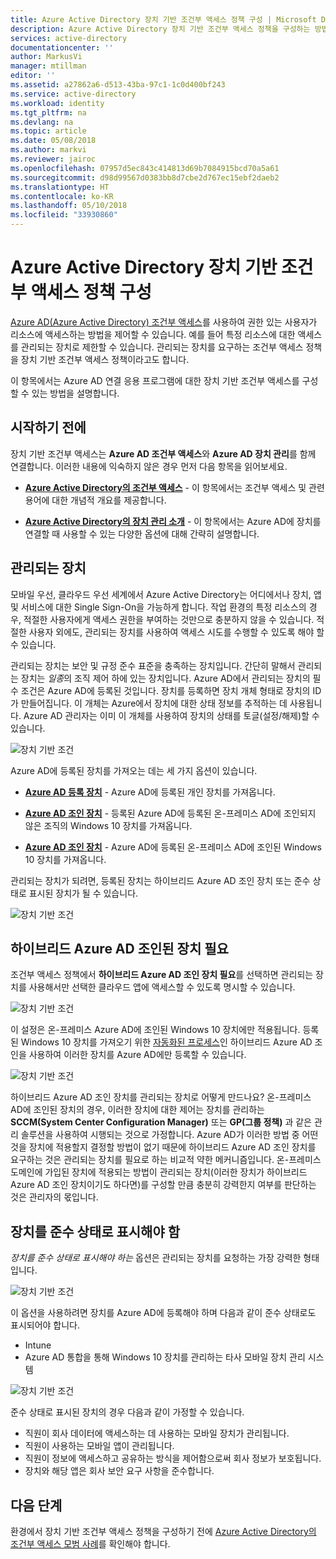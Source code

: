 ```yaml
---
title: Azure Active Directory 장치 기반 조건부 액세스 정책 구성 | Microsoft Docs
description: Azure Active Directory 장치 기반 조건부 액세스 정책을 구성하는 방법을 알아봅니다.
services: active-directory
documentationcenter: ''
author: MarkusVi
manager: mtillman
editor: ''
ms.assetid: a27862a6-d513-43ba-97c1-1c0d400bf243
ms.service: active-directory
ms.workload: identity
ms.tgt_pltfrm: na
ms.devlang: na
ms.topic: article
ms.date: 05/08/2018
ms.author: markvi
ms.reviewer: jairoc
ms.openlocfilehash: 07957d5ec843c414813d69b7084915bcd70a5a61
ms.sourcegitcommit: d98d99567d0383bb8d7cbe2d767ec15ebf2daeb2
ms.translationtype: HT
ms.contentlocale: ko-KR
ms.lasthandoff: 05/10/2018
ms.locfileid: "33930860"
---
```

# <a name="configure-azure-active-directory-device-based-conditional-access-policies"></a>Azure Active Directory 장치 기반 조건부 액세스 정책 구성

[Azure AD(Azure Active Directory) 조건부 액세스](active-directory-conditional-access-azure-portal.md)를 사용하여 권한 있는 사용자가 리소스에 액세스하는 방법을 제어할 수 있습니다. 예를 들어 특정 리소스에 대한 액세스를 관리되는 장치로 제한할 수 있습니다. 관리되는 장치를 요구하는 조건부 액세스 정책을 장치 기반 조건부 액세스 정책이라고도 합니다.

이 항목에서는 Azure AD 연결 응용 프로그램에 대한 장치 기반 조건부 액세스를 구성할 수 있는 방법을 설명합니다. 


## <a name="before-you-begin"></a>시작하기 전에

장치 기반 조건부 액세스는 **Azure AD 조건부 액세스**와 **Azure AD 장치 관리**를 함께 연결합니다. 이러한 내용에 익숙하지 않은 경우 먼저 다음 항목을 읽어보세요.

- **[Azure Active Directory의 조건부 액세스](active-directory-conditional-access-azure-portal.md)** - 이 항목에서는 조건부 액세스 및 관련 용어에 대한 개념적 개요를 제공합니다.

- **[Azure Active Directory의 장치 관리 소개](device-management-introduction.md)**  - 이 항목에서는 Azure AD에 장치를 연결할 때 사용할 수 있는 다양한 옵션에 대해 간략히 설명합니다. 



## <a name="managed-devices"></a>관리되는 장치  

모바일 우선, 클라우드 우선 세계에서 Azure Active Directory는 어디에서나 장치, 앱 및 서비스에 대한 Single Sign-On을 가능하게 합니다. 작업 환경의 특정 리소스의 경우, 적절한 사용자에게 액세스 권한을 부여하는 것만으로 충분하지 않을 수 있습니다. 적절한 사용자 외에도, 관리되는 장치를 사용하여 액세스 시도를 수행할 수 있도록 해야 할 수 있습니다.

관리되는 장치는 보안 및 규정 준수 표준을 충족하는 장치입니다. 간단히 말해서 관리되는 장치는 *일종*의 조직 제어 하에 있는 장치입니다. Azure AD에서 관리되는 장치의 필수 조건은 Azure AD에 등록된 것입니다. 장치를 등록하면 장치 개체 형태로 장치의 ID가 만들어집니다. 이 개체는 Azure에서 장치에 대한 상태 정보를 추적하는 데 사용됩니다. Azure AD 관리자는 이미 이 개체를 사용하여 장치의 상태를 토글(설정/해제)할 수 있습니다.
  
![장치 기반 조건](./media/active-directory-conditional-access-policy-connected-applications/32.png)

Azure AD에 등록된 장치를 가져오는 데는 세 가지 옵션이 있습니다.

- **[Azure AD 등록 장치](device-management-introduction.md#azure-ad-registered-devices)**  - Azure AD에 등록된 개인 장치를 가져옵니다.

- **[Azure AD 조인 장치](device-management-introduction.md#azure-ad-joined-devices)**  - 등록된 Azure AD에 등록된 온-프레미스 AD에 조인되지 않은 조직의 Windows 10 장치를 가져옵니다. 

- **[Azure AD 조인 장치](device-management-introduction.md#hybrid-azure-ad-joined-devices)**  - Azure AD에 등록된 온-프레미스 AD에 조인된 Windows 10 장치를 가져옵니다.

관리되는 장치가 되려면, 등록된 장치는 하이브리드 Azure AD 조인 장치 또는 준수 상태로 표시된 장치가 될 수 있습니다.  

![장치 기반 조건](./media/active-directory-conditional-access-policy-connected-applications/47.png)


 
## <a name="require-hybrid-azure-ad-joined-devices"></a>하이브리드 Azure AD 조인된 장치 필요

조건부 액세스 정책에서 **하이브리드 Azure AD 조인 장치 필요**를 선택하면 관리되는 장치를 사용해서만 선택한 클라우드 앱에 액세스할 수 있도록 명시할 수 있습니다. 

![장치 기반 조건](./media/active-directory-conditional-access-policy-connected-applications/10.png)

이 설정은 온-프레미스 Azure AD에 조인된 Windows 10 장치에만 적용됩니다. 등록된 Windows 10 장치를 가져오기 위한 [자동화된 프로세스](device-management-hybrid-azuread-joined-devices-setup.md)인 하이브리드 Azure AD 조인을 사용하여 이러한 장치를 Azure AD에만 등록할 수 있습니다. 

![장치 기반 조건](./media/active-directory-conditional-access-policy-connected-applications/45.png)

하이브리드 Azure AD 조인 장치를 관리되는 장치로 어떻게 만드나요?  온-프레미스 AD에 조인된 장치의 경우, 이러한 장치에 대한 제어는 장치를 관리하는 **SCCM(System Center Configuration Manager)** 또는 **GP(그룹 정책)** 과 같은 관리 솔루션을 사용하여 시행되는 것으로 가정합니다. Azure AD가 이러한 방법 중 어떤 것을 장치에 적용할지 결정할 방법이 없기 때문에 하이브리드 Azure AD 조인 장치를 요구하는 것은 관리되는 장치를 필요로 하는 비교적 약한 메커니즘입니다. 온-프레미스 도메인에 가입된 장치에 적용되는 방법이 관리되는 장치(이러한 장치가 하이브리드 Azure AD 조인 장치이기도 하다면)를 구성할 만큼 충분히 강력한지 여부를 판단하는 것은 관리자의 몫입니다.


## <a name="require-device-to-be-marked-as-compliant"></a>장치를 준수 상태로 표시해야 함

*장치를 준수 상태로 표시해야 하는* 옵션은 관리되는 장치를 요청하는 가장 강력한 형태입니다.

![장치 기반 조건](./media/active-directory-conditional-access-policy-connected-applications/11.png)

이 옵션을 사용하려면 장치를 Azure AD에 등록해야 하며 다음과 같이 준수 상태로도 표시되어야 합니다.
         
- Intune 
- Azure AD 통합을 통해 Windows 10 장치를 관리하는 타사 모바일 장치 관리 시스템 
 
![장치 기반 조건](./media/active-directory-conditional-access-policy-connected-applications/46.png)



준수 상태로 표시된 장치의 경우 다음과 같이 가정할 수 있습니다. 

- 직원이 회사 데이터에 액세스하는 데 사용하는 모바일 장치가 관리됩니다.
- 직원이 사용하는 모바일 앱이 관리됩니다.
- 직원이 정보에 액세스하고 공유하는 방식을 제어함으로써 회사 정보가 보호됩니다.
- 장치와 해당 앱은 회사 보안 요구 사항을 준수합니다.




## <a name="next-steps"></a>다음 단계

환경에서 장치 기반 조건부 액세스 정책을 구성하기 전에 [Azure Active Directory의 조건부 액세스 모범 사례](active-directory-conditional-access-best-practices.md)를 확인해야 합니다.

